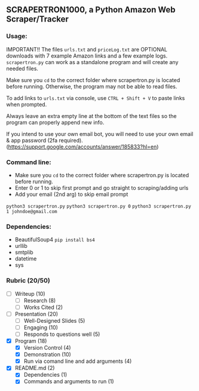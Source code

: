 ## SCRAPERTRON1000, a Python Amazon Web Scraper/Tracker

### Usage:
IMPORTANT!! The files `urls.txt` and `priceLog.txt` are OPTIONAL downloads with 7 example Amazon links and a few example logs. `scrapertron.py` can work as a standalone program and will create any needed files.

Make sure you `cd` to the correct folder where scrapertron.py is located before running. Otherwise, the program may not be able to read files.

To add links to `urls.txt` via console, use `CTRL + Shift + V` to paste links when prompted.

Always leave an extra empty line at the bottom of the text files so the program can properly append new info.

If you intend to use your own email bot, you will need to use your own email & app password (2fa required).
(https://support.google.com/accounts/answer/185833?hl=en)

### Command line:
- Make sure you `cd` to the correct folder where scrapertron.py is located before running.
- Enter 0 or 1 to skip first prompt and go straight to scraping/adding urls
- Add your email (2nd arg) to skip email prompt

`python3 scrapertron.py` `python3 scrapertron.py 0` `python3 scrapertron.py 1 johndoe@gmail.com`

### Dependencies:
- BeautifulSoup4 `pip install bs4`
- urllib
- smtplib
- datetime
- sys
  
### Rubric (20/50)
- [ ] Writeup (10)
     - [ ] Research (8)
     - [ ] Works Cited (2)
- [ ] Presentation (20)
     - [ ] Well-Designed Slides (5)
     - [ ] Engaging (10)
     - [ ] Responds to questions well (5)
- [x] Program (18)
     - [x] Version Control (4)
     - [x] Demonstration (10)
     - [x] Run via comand line and add arguments (4)
- [x] README.md (2)
     - [x] Dependencies (1)
     - [x] Commands and arguments to run (1)
